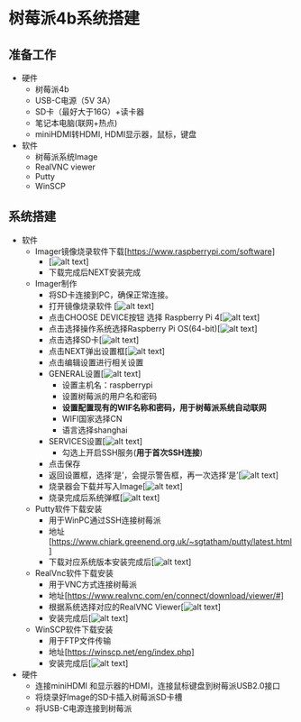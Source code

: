 # 树莓派4b系统搭建
## 准备工作
- 硬件
  - 树莓派4b
  - USB-C电源（5V 3A）
  - SD卡（最好大于16G）+读卡器
  - 笔记本电脑(联网+热点)
  - miniHDMI转HDMI, HDMI显示器，鼠标，键盘
- 软件
  - 树莓派系统Image
  - RealVNC viewer
  - Putty
  - WinSCP
## 系统搭建
- 软件
  - Imager镜像烧录软件下载[https://www.raspberrypi.com/software]
    - [![alt text](image.png)]
    - 下载完成后NEXT安装完成
  - Imager制作
    - 将SD卡连接到PC，确保正常连接。
    - 打开镜像烧录软件 [![alt text](image-1.png)]
    - 点击CHOOSE DEVICE按钮 选择 Raspberry Pi 4[![alt text](image-2.png)]
    - 点击选择操作系统选择Raspberry Pi OS(64-bit)[![alt text](image-3.png)]
    - 点击选择SD卡[![alt text](image-4.png)]
    - 点击NEXT弹出设置框[![alt text](image-5.png)]
    - 点击编辑设置进行相关设置
    - GENERAL设置[![alt text](image-6.png)]
      - 设置主机名：raspberrypi
      - 设置树莓派的用户名和密码
      - **设置配置现有的WIF名称和密码，用于树莓派系统自动联网**
      - WIFI国家选择CN
      - 语言选择shanghai
    - SERVICES设置[![alt text](image-7.png)]
      - 勾选上开启SSH服务(**用于首次SSH连接**) 
    - 点击保存
    - 返回设置框，选择‘是’，会提示警告框，再一次选择‘是’[![alt text](image-8.png)]
    - 烧录器会下载并写入Image[![alt text](image-9.png)]
    - 烧录完成后系统弹框[![alt text](image-11.png)]
  - Putty软件下载安装
    - 用于WinPC通过SSH连接树莓派
    - 地址[https://www.chiark.greenend.org.uk/~sgtatham/putty/latest.html]
    - 下载对应系统版本安装完成后[![alt text](image-10.png)]
  - RealVnc软件下载安装
    - 用于VNC方式连接树莓派
    - 地址[https://www.realvnc.com/en/connect/download/viewer/#]
    - 根据系统选择对应的RealVNC Viewer[![alt text](image-12.png)]
    - 安装完成后[![alt text](image-13.png)]
  - WinSCP软件下载安装
    - 用于FTP文件传输
    - 地址[https://winscp.net/eng/index.php]
    - 安装完成后[![alt text](image-14.png)]
- 硬件
  - 连接miniHDMI 和显示器的HDMI，连接鼠标键盘到树莓派USB2.0接口
  - 将烧录好Image的SD卡插入树莓派SD卡槽
  - 将USB-C电源连接到树莓派